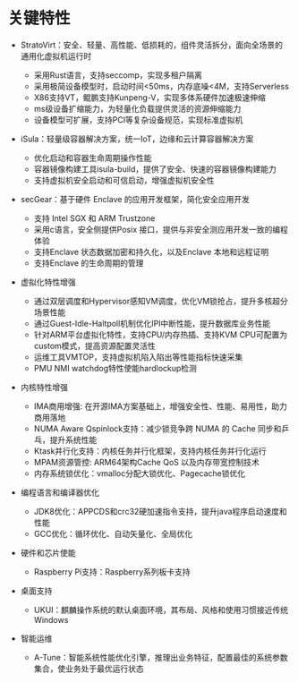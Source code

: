 # 关键特性<a name="ZH-CN_TOPIC_0228254580"></a>

- StratoVirt：安全、轻量、高性能、低损耗的，组件灵活拆分，面向全场景的通用化虚拟机运行时
    - 采用Rust语言，支持seccomp，实现多租户隔离
    - 采用极简设备模型时，启动时间<50ms，内存底噪<4M，支持Serverless
    - X86支持VT，鲲鹏支持Kunpeng-V，实现多体系硬件加速极速伸缩
    - ms级设备扩缩能力，为轻量化负载提供灵活的资源伸缩能力
    - 设备模型可扩展，支持PCI等复杂设备规范，实现标准虚拟机

- iSula：轻量级容器解决方案，统一IoT，边缘和云计算容器解决方案
    - 优化启动和容器生命周期操作性能
    - 容器镜像构建工具isula-build，提供了安全、快速的容器镜像构建能力
    - 支持虚拟机安全启动和可信启动，增强虚拟机安全性

- secGear：基于硬件 Enclave 的应用开发框架，简化安全应用开发
    - 支持 Intel SGX 和 ARM Trustzone
    - 采用c语言，安全侧提供Posix 接口，提供与非安全测应用开发一致的编程体验
    - 支持Enclave 状态数据加密和持久化，以及Enclave 本地和远程证明
    - 支持Enclave 的生命周期的管理
   
- 虚拟化特性增强
    - 通过双层调度和Hypervisor感知VM调度，优化VM锁抢占，提升多核超分场景性能
    - 通过Guest-Idle-Haltpoll机制优化IPI中断性能，提升数据库业务性能
    - 针对ARM平台虚拟化特性，支持CPU/内存热插、支持KVM CPU可配置为custom模式，提高资源配置灵活性
    - 运维工具VMTOP，支持虚拟机陷入陷出等性能指标快速采集
    - PMU NMI watchdog特性使能hardlockup检测
    
- 内核特性增强
    - IMA商用增强: 在开源IMA方案基础上，增强安全性、性能、易用性，助力商用落地
    - NUMA Aware Qspinlock支持：减少锁竞争跨 NUMA 的 Cache 同步和乒乓，提升系统性能
    - Ktask并行化支持：内核任务并行化框架，支持内核任务并行化运行
    - MPAM资源管控: ARM64架构Cache QoS 以及内存带宽控制技术
    - 内存系统锁优化：vmalloc分配大锁优化、Pagecache锁优化

- 编程语言和编译器优化
    - JDK8优化：APPCDS和crc32硬加速指令支持，提升java程序启动速度和性能
    - GCC优化：循环优化、自动矢量化、全局优化

- 硬件和芯片使能
    - Raspberry Pi支持：Raspberry系列板卡支持

- 桌面支持
    - UKUI：麒麟操作系统的默认桌面环境，其布局、风格和使用习惯接近传统Windows

- 智能运维
    -  A-Tune：智能系统性能优化引擎，推理出业务特征，配置最佳的系统参数集合，使业务处于最优运行状态

